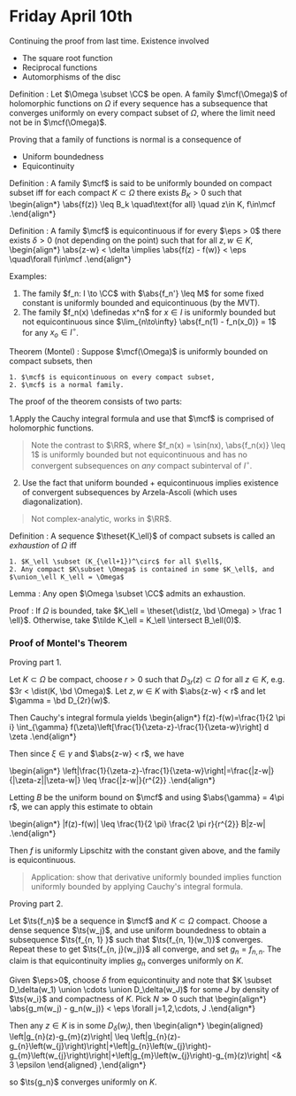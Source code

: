 # Friday April 10th

Continuing the proof from last time.
Existence involved

- The square root function
- Reciprocal functions
- Automorphisms of the disc

Definition
:   Let $\Omega \subset \CC$ be open.
    A family $\mcf(\Omega)$ of holomorphic functions on $\Omega$ if every sequence has a subsequence that converges uniformly on every compact subset of $\Omega$, where the limit need not be in $\mcf(\Omega)$.

Proving that a family of functions is normal is a consequence of

- Uniform boundedness
- Equicontinuity

Definition
:   A family $\mcf$ is said to be uniformly bounded on compact subset iff for each compact $K \subset \Omega$ there exists $B_K > 0$ such that
    \begin{align*}
    \abs{f(z)} \leq B_k \quad\text{for all} \quad z\in K, f\in\mcf
    .\end{align*}

Definition
:   A family $\mcf$ is equicontinuous if for every $\eps > 0$ there exists $\delta > 0$ (not depending on the point) such that for all $z, w\in K$,
    \begin{align*}
    \abs{z-w} < \delta \implies \abs{f(z) - f(w)} < \eps \quad\forall f\in\mcf
    .\end{align*}

Examples:

1. The family $f_n: I \to \CC$ with $\abs{f_n'} \leq M$ for some fixed constant is uniformly bounded and equicontinuous (by the MVT).
2. The family $f_n(x) \definedas x^n$ for $x\in I$ is uniformly bounded but not equicontinuous since $\lim_{n\to\infty} \abs{f_n(1) - f_n(x_0)} = 1$ for any $x_o \in I^\circ$.

Theorem (Montel)
:   Suppose $\mcf(\Omega)$ is uniformly bounded on compact subsets, then

    1. $\mcf$ is equicontinuous on every compact subset,
    2. $\mcf$ is a normal family.

The proof of the theorem consists of two parts:

1.Apply the Cauchy integral formula and use that $\mcf$ is comprised of holomorphic functions.

  > Note the contrast to $\RR$, where $f_n(x) = \sin(nx), \abs{f_n(x)} \leq 1$ is uniformly bounded but not equicontinuous and has no convergent subsequences on *any* compact subinterval of $I^\circ$.

2. Use the fact that uniform bounded + equicontinuous implies existence of convergent subsequences by Arzela-Ascoli (which uses diagonalization).

  > Not complex-analytic, works in $\RR$.

Definition
:   A sequence $\theset{K_\ell}$ of compact subsets is called an *exhaustion* of $\Omega$ iff

    1. $K_\ell \subset (K_{\ell+1})^\circ$ for all $\ell$,
    2. Any compact $K\subset \Omega$ is contained in some $K_\ell$, and $\union_\ell K_\ell = \Omega$


Lemma
: Any open $\Omega \subset \CC$ admits an exhaustion.

Proof
:   If $\Omega$ is bounded, take $K_\ell = \theset{\dist(z, \bd \Omega) > \frac 1 \ell}$.
    Otherwise, take $\tilde K_\ell = K_\ell \intersect B_\ell(0)$.

### Proof of Montel's Theorem

Proving part 1.

Let $K \subset \Omega$ be compact, choose $r> 0$ such that $D_{3r}(z) \subset \Omega$ for all $z\in K$, e.g. $3r < \dist(K, \bd \Omega)$.
Let $z, w\in K$ with $\abs{z-w} < r$ and let $\gamma = \bd D_{2r}(w)$.

Then Cauchy's integral formula yields
\begin{align*}
  f(z)-f(w)=\frac{1}{2 \pi i} \int_{\gamma} f(\zeta)\left[\frac{1}{\zeta-z}-\frac{1}{\zeta-w}\right] d \zeta
.\end{align*}

Then since $\xi \in \gamma$ and $\abs{z-w} < r$, we have

\begin{align*}
  \left|\frac{1}{\zeta-z}-\frac{1}{\zeta-w}\right|=\frac{|z-w|}{|\zeta-z||\zeta-w|} \leq \frac{|z-w|}{r^{2}}
.\end{align*}

Letting $B$ be the uniform bound on $\mcf$ and using $\abs{\gamma} = 4\pi r$, we can apply this estimate to obtain

\begin{align*}
  |f(z)-f(w)| \leq \frac{1}{2 \pi} \frac{2 \pi r}{r^{2}} B|z-w|
.\end{align*}

Then $f$ is uniformly Lipschitz with the constant given above, and the family is equicontinuous.

> Application: show that derivative uniformly bounded implies function uniformly bounded by applying Cauchy's integral formula.

Proving part 2.

Let $\ts{f_n}$ be a sequence in $\mcf$ and $K\subset \Omega$ compact.
Choose a dense sequence $\ts{w_j}$, and use uniform boundedness to obtain a subsequence $\ts{f_{n, 1} }$ such that $\ts{f_{n, 1}(w_1)}$ converges.
Repeat these to get $\ts{f_{n, j}(w_j)}$ all converge, and set $g_n = f_{n, n}$.
The claim is that equicontinuity implies $g_n$ converges uniformly on $K$.

Given $\eps>0$, choose $\delta$ from equicontinuity and note that $K \subset D_\delta(w_1) \union \cdots \union D_\delta(w_J)$ for some $J$ by density of $\ts{w_i}$ and compactness of $K$.
Pick $N \gg 0$ such that
\begin{align*}
\abs{g_m(w_j) - g_n(w_j)} < \eps \forall j=1,2,\cdots, J
.\end{align*}

Then any $z\in K$ is in some $D_\delta(w_j)$, then
\begin{align*}
\begin{aligned}
\left|g_{n}(z)-g_{m}(z)\right| \leq \left|g_{n}(z)-g_{n}\left(w_{j}\right)\right|+\left|g_{n}\left(w_{j}\right)-g_{m}\left(w_{j}\right)\right|+\left|g_{m}\left(w_{j}\right)-g_{m}(z)\right| <& 3 \epsilon
\end{aligned}
,\end{align*}

so $\ts{g_n}$ converges uniformly on $K$.

